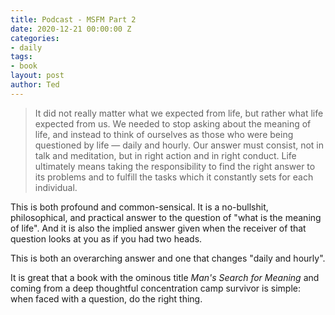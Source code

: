 ```yaml
---
title: Podcast - MSFM Part 2
date: 2020-12-21 00:00:00 Z
categories:
- daily
tags:
- book
layout: post
author: Ted
---
```


> It did not really matter what we expected from life, but rather what life expected from us. We needed to stop asking about the meaning of life, and instead to think of ourselves as those who were being questioned by life — daily and hourly. Our answer must consist, not in talk and meditation, but in right action and in right conduct. Life ultimately means taking the responsibility to find the right answer to its problems and to fulfill the tasks which it constantly sets for each individual.

This is both profound and common-sensical. It is a no-bullshit, philosophical, and practical answer to the question of "what is the meaning of life". And it is also the implied answer given when the receiver of that question looks at you as if you had two heads.

This is both an overarching answer and one that changes "daily and hourly". 

It is great that a book with the ominous title *Man's Search for Meaning* and coming from a deep thoughtful concentration camp survivor is simple: when faced with a question, do the right thing.
